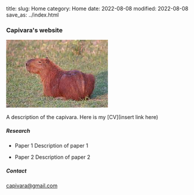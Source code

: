 title: 
slug: Home
category: Home
date: 2022-08-08
modified: 2022-08-08
save_as: ../index.html     

### Capivara's website

![The mighty capivara \(or is it a tiger? \)](capivara.jpg)


A description of the capivara. Here is my [CV](insert link here)

##### Research

* Paper 1 
Description of paper 1

* Paper 2
Description of paper 2

##### Contact

capivara@gmail.com
